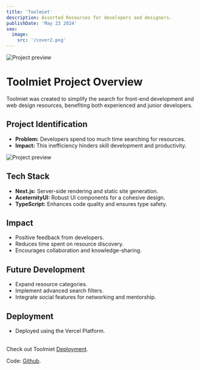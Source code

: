 ```yaml
---
title: 'Toolmiet'
description: Assorted Resources for developers and designers.
publishDate: 'May 23 2024'
seo:
  image:
    src: '/cover2.png'
---
```


![Project preview](/cover2.png)

# Toolmiet Project Overview

Toolmiet was created to simplify the search for front-end development and web design resources, benefiting both experienced and junior developers.

## Project Identification

- **Problem:** Developers spend too much time searching for resources.
- **Impact:** This inefficiency hinders skill development and productivity.

![Project preview](/resource.png)

## Tech Stack

- **Next.js:** Server-side rendering and static site generation.
- **AceternityUI:** Robust UI components for a cohesive design.
- **TypeScript:** Enhances code quality and ensures type safety.

## Impact

- Positive feedback from developers.
- Reduces time spent on resource discovery.
- Encourages collaboration and knowledge-sharing.

## Future Development

- Expand resource categories.
- Implement advanced search filters.
- Integrate social features for networking and mentorship.

## Deployment

- Deployed using the Vercel Platform.

 <br>Check out Toolmiet [Deployment](https://toolmiet.vercel.app/).

Code:  [Github](https://github.com/Jananisankar21419/toolmiet).
